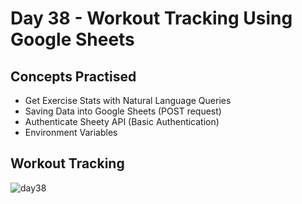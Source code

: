 # Day 38 - Workout Tracking Using Google Sheets
## Concepts Practised
- Get Exercise Stats with Natural Language Queries
- Saving Data into Google Sheets (POST request)
- Authenticate Sheety API (Basic Authentication)
- Environment Variables
## Workout Tracking
![day38](https://user-images.githubusercontent.com/79554351/190872894-fd7838a9-d90e-4e4d-8283-139a4608f753.gif)
